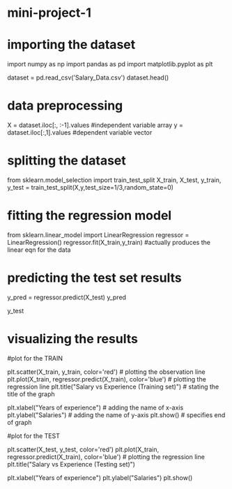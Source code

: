 # mini-project-1
# importing the dataset
import numpy as np
import pandas as pd
import matplotlib.pyplot as plt
  
dataset = pd.read_csv('Salary_Data.csv')
dataset.head()
 
# data preprocessing
X = dataset.iloc[:, :-1].values  #independent variable array
y = dataset.iloc[:,1].values  #dependent variable vector
 
# splitting the dataset
from sklearn.model_selection import train_test_split
X_train, X_test, y_train, y_test = train_test_split(X,y,test_size=1/3,random_state=0)
 
# fitting the regression model
from sklearn.linear_model import LinearRegression
regressor = LinearRegression()
regressor.fit(X_train,y_train) #actually produces the linear eqn for the data
 
# predicting the test set results
y_pred = regressor.predict(X_test) 
y_pred
 
y_test
 
# visualizing the results
#plot for the TRAIN
  
plt.scatter(X_train, y_train, color='red') # plotting the observation line
plt.plot(X_train, regressor.predict(X_train), color='blue') # plotting the regression line
plt.title("Salary vs Experience (Training set)") # stating the title of the graph
  
plt.xlabel("Years of experience") # adding the name of x-axis
plt.ylabel("Salaries") # adding the name of y-axis
plt.show() # specifies end of graph
 
#plot for the TEST
  
plt.scatter(X_test, y_test, color='red') 
plt.plot(X_train, regressor.predict(X_train), color='blue') # plotting the regression line
plt.title("Salary vs Experience (Testing set)")
  
plt.xlabel("Years of experience") 
plt.ylabel("Salaries") 
plt.show()
